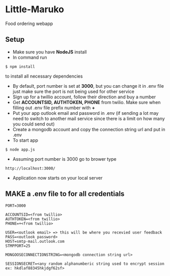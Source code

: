 # Little-Maruko
Food ordering webapp

## Setup
+ Make sure you have **NodeJS** install
+ In command run 
```
$ npm install
```
to install all necessary dependencies

+ By default, port number is set at **3000**, but you can change it in .env file just make sure the port is not being used for other service
+ Sign up for a twillio account, follow their direction and buy a number
+ Get **ACCOUNTSID, AUTHTOKEN, PHONE** from twilio. Make sure when filling out .env file prefix number with **+**
+ Put your app outlook email and password in .env (if sending a lot may need to switch to another mail service since there is a limit on how many you could send out)
+ Create a mongodb account and copy the connection string url and put in .env
+ To start app
```
$ node app.js
```
+ Assuming port number is 3000 go to brower type 
```
http://localhost:3000/
```
+ Application now starts on your local server


## MAKE a .env file to for all credentials
```
PORT=3000

ACCOUNTSID=<from twillio>
AUTHTOKEN=<from twillio>
PHONE=+<from twillio>

USER=<outlook email> => this will be where you recevied user feedback
PASS=<outlook password>
HOST=smtp-mail.outlook.com
STMPPORT=25

MONGOOSECONNECTIONSTRING=<mongodb connection string url>

SESSIONSECRET=<any random alphanumberic string used to encrypt session ex: hkdlaf88345hkjdgf62sf>
```


